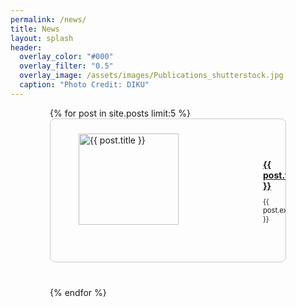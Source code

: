 ```yaml
---
permalink: /news/
title: News
layout: splash
header:
  overlay_color: "#000"
  overlay_filter: "0.5"
  overlay_image: /assets/images/Publications_shutterstock.jpg
  caption: "Photo Credit: DIKU"
---
```

<div style="max-width: 75%; margin: 0 auto;">
    <ul class="post-list" style="list-style: none; padding: 0;">
      {% for post in site.posts limit:5 %}
        <li class="post-item" style="display: flex; margin-bottom: 40px; border: 1px solid #ccc; border-radius: 8px; overflow: hidden;">
          <div class="post-thumbnail" style="flex: 0 0 auto; margin-right: 20px; width: 250px; display: flex; justify-content: center; align-items: center; margin-left: 20px;">
            <img src="{{ post.image | relative_url}}" alt="{{ post.title }}" style="height: 80%; object-fit: cover;">
          </div>
          <div class="post-content" style="flex: 1 1 auto; margin-top: 0; margin-bottom: 0; padding: 50px;">
            <p class="post-title" style="font-size: 1em; margin-bottom: 10px; font-weight: bold;"><a href="{{ post.url }}">{{ post.title }}</a></p>
            <p class="excerpt" style="font-size: 0.8em; margin-top: 5px;">{{ post.excerpt }}</p>
          </div>
        </li>
      {% endfor %}
    </ul>
</div>